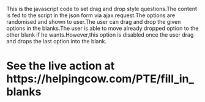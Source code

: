 This is the javascript code to set drag and drop style questions.The content is fed to the script
in the json form via ajax request.The options are randomised and shown to user.The user can drag and drop the given options
in the blanks.The user is able to move already dropped option to the other blank if he wants.However,this option is disabled once the user 
drag and drops the last option into the blank.

<h1>See the live action at https://helpingcow.com/PTE/fill_in_blanks</h1>
